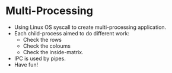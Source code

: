 # Multi-Processing
* Using Linux OS syscall to create multi-processing application.
* Each child-process aimed to do different work:
  * Check the rows
  * Check the coloums
  * Check the inside-matrix.
* IPC is used by pipes.
* Have fun!
